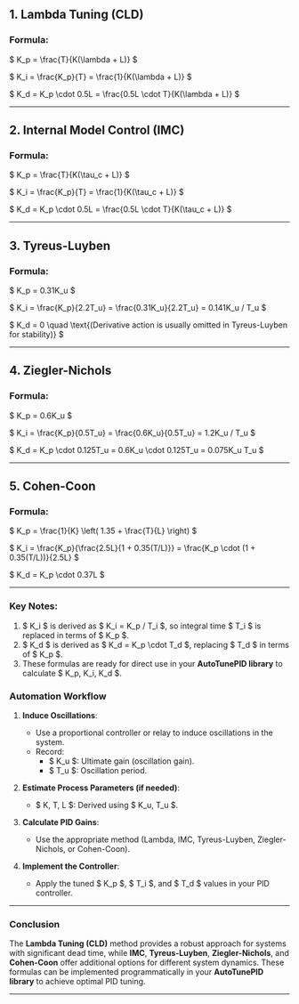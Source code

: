 ## **1. Lambda Tuning (CLD)**

### Formula:

$ K_p = \frac{T}{K(\lambda + L)} $

$ K_i = \frac{K_p}{T} = \frac{1}{K(\lambda + L)} $

$ K_d = K_p \cdot 0.5L = \frac{0.5L \cdot T}{K(\lambda + L)} $

---

## **2. Internal Model Control (IMC)**

### Formula:

$ K_p = \frac{T}{K(\tau_c + L)} $

$ K_i = \frac{K_p}{T} = \frac{1}{K(\tau_c + L)} $

$ K_d = K_p \cdot 0.5L = \frac{0.5L \cdot T}{K(\tau_c + L)} $

---

## **3. Tyreus-Luyben**

### Formula:

$ K_p = 0.31K_u $

$ K_i = \frac{K_p}{2.2T_u} = \frac{0.31K_u}{2.2T_u} = 0.141K_u / T_u $

$ K_d = 0 \quad \text{(Derivative action is usually omitted in Tyreus-Luyben for stability)} $

---

## **4. Ziegler-Nichols**

### Formula:

$ K_p = 0.6K_u $

$ K_i = \frac{K_p}{0.5T_u} = \frac{0.6K_u}{0.5T_u} = 1.2K_u / T_u $

$ K_d = K_p \cdot 0.125T_u = 0.6K_u \cdot 0.125T_u = 0.075K_u T_u $

---

## **5. Cohen-Coon**

### Formula:

$ K_p = \frac{1}{K} \left( 1.35 + \frac{T}{L} \right) $

$ K_i = \frac{K_p}{\frac{2.5L}{1 + 0.35(T/L)}} = \frac{K_p \cdot (1 + 0.35(T/L))}{2.5L} $

$ K_d = K_p \cdot 0.37L $

---

### **Key Notes**:

1. $ K_i $ is derived as $ K_i = K_p / T_i $, so integral time $ T_i $ is replaced in terms of $ K_p $.
2. $ K_d $ is derived as $ K_d = K_p \cdot T_d $, replacing $ T_d $ in terms of $ K_p $.
3. These formulas are ready for direct use in your **AutoTunePID library** to calculate $ K_p, K_i, K_d $.

### **Automation Workflow**

1. **Induce Oscillations**:
   
   - Use a proportional controller or relay to induce oscillations in the system.
   - Record:
     - $ K_u $: Ultimate gain (oscillation gain).
     - $ T_u $: Oscillation period.

2. **Estimate Process Parameters (if needed)**:
   
   - $ K, T, L $: Derived using $ K_u, T_u $.

3. **Calculate PID Gains**:
   
   - Use the appropriate method (Lambda, IMC, Tyreus-Luyben, Ziegler-Nichols, or Cohen-Coon).

4. **Implement the Controller**:
   
   - Apply the tuned $ K_p $, $ T_i $, and $ T_d $ values in your PID controller.

---

### **Conclusion**

The **Lambda Tuning (CLD)** method provides a robust approach for systems with significant dead time, while **IMC**, **Tyreus-Luyben**, **Ziegler-Nichols**, and **Cohen-Coon** offer additional options for different system dynamics. These formulas can be implemented programmatically in your **AutoTunePID library** to achieve optimal PID tuning.

---
